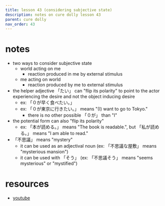 ```yaml
---
title: lesson 43 (considering subjective state)
description: notes on cure dolly lesson 43
parent: cure dolly
nav_order: 43
---
```

# notes
- two ways to consider subjective state
	- world acting on me
		- reaction produced in me by external stimulus
	- me acting on world
		- reaction produced by me to external stimulus
- the helper adjective 「たい」 can "flip its polarity" to point to the actor experiencing the desire and not the object inducing desire
	- ex: 「０が早く食べたい。」
	- ex: 「０が東京に行きたい。」 means "(I) want to go to Tokyo."
		- there is no other possible 「０が」 than "I"
- the potential form can also "flip its polarity"
	- ex: 「本が読める。」 means "The book is readable.", but 「私が読める。」 means "I am able to read."
- 「不思議」 means "mystery"
	- it can be used as an adjectival noun (ex: 「不思議な屋敷」 means "mysterious mansion")
	- it can be used with 「そう」 (ex: 「不思議そう」 means "seems mysterious" or "mystified")
# resources
- [youtube](https://www.youtube.com/watch?v=X_HlngOAvX8)